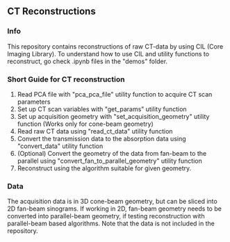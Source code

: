 ## CT Reconstructions

### Info
This repository contains reconstructions of raw CT-data by using CIL (Core Imaging Library).
To understand how to use CIL and utility functions to reconstruct, go check .ipynb files in the "demos" folder.

### Short Guide for CT reconstruction
1. Read PCA file with "pca_pca_file" utility function to acquire CT scan parameters
2. Set up CT scan variables with "get_params" utility function
3. Set up acquisition geometry with "set_acquisition_geometry" utility function (Works only for cone-beam geometry)
4. Read raw CT data using "read_ct_data" utility function
5. Convert the transmission data to the absorption data using "convert_data" utility function
6. (Optional) Convert the geometry of the data from fan-beam to the parallel using "convert_fan_to_parallel_geometry" utility function
7. Reconstruct using the algorithm suitable for given geometry.

### Data
The acquisition data is in 3D cone-beam geometry, but can be sliced into 2D fan-beam sinograms. If working in 2D, fan-beam geometry needs to be converted into parallel-beam geometry, if testing reconstruction with parallel-beam based algorithms. Note that the data is not included in the repository.